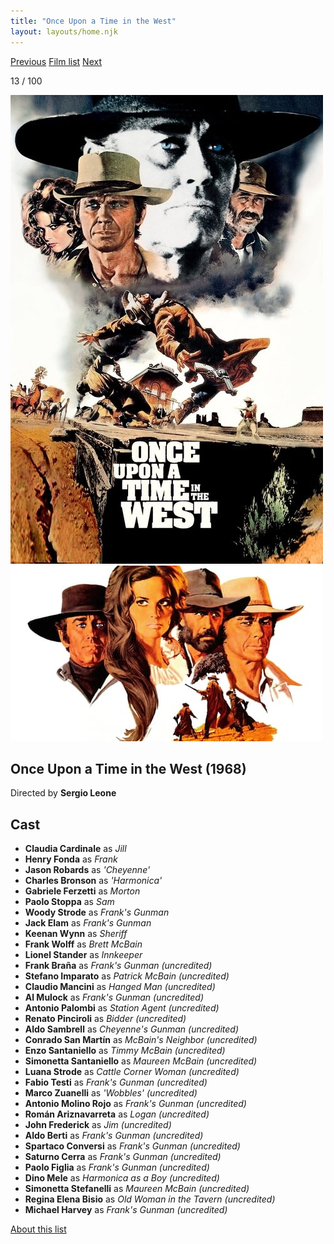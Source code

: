 ```yaml
---
title: "Once Upon a Time in the West"
layout: layouts/home.njk
---
```


<nav class="films">
  <a class="prev" href="../bullitt">Previous</a>
  <a href="../">Film list</a>
  <a class="next" href="../butch-cassidy-and-the-sundance-kid">Next</a>
</nav>

<p>13 / 100</p>

<article class="film">
  <img class="poster" src="../films/posters/once-upon-a-time-in-the-west.jpg" alt="">
  <img class="backdrop" src="../films/backdrops/once-upon-a-time-in-the-west.jpg" alt="">

  <h1>Once Upon a Time in the West (1968)</h1>

  <p class="director">
    Directed by <strong>Sergio Leone</strong>
  </p>


  <h2>
    Cast
  </h2>
  <ul>
    <li><strong>Claudia Cardinale</strong> as <em>Jill</em></li>
<li><strong>Henry Fonda</strong> as <em>Frank</em></li>
<li><strong>Jason Robards</strong> as <em>'Cheyenne'</em></li>
<li><strong>Charles Bronson</strong> as <em>'Harmonica'</em></li>
<li><strong>Gabriele Ferzetti</strong> as <em>Morton</em></li>
<li><strong>Paolo Stoppa</strong> as <em>Sam</em></li>
<li><strong>Woody Strode</strong> as <em>Frank's Gunman</em></li>
<li><strong>Jack Elam</strong> as <em>Frank's Gunman</em></li>
<li><strong>Keenan Wynn</strong> as <em>Sheriff</em></li>
<li><strong>Frank Wolff</strong> as <em>Brett McBain</em></li>
<li><strong>Lionel Stander</strong> as <em>Innkeeper</em></li>
<li><strong>Frank Braña</strong> as <em>Frank's Gunman (uncredited)</em></li>
<li><strong>Stefano Imparato</strong> as <em>Patrick McBain (uncredited)</em></li>
<li><strong>Claudio Mancini</strong> as <em>Hanged Man (uncredited)</em></li>
<li><strong>Al Mulock</strong> as <em>Frank's Gunman (uncredited)</em></li>
<li><strong>Antonio Palombi</strong> as <em>Station Agent (uncredited)</em></li>
<li><strong>Renato Pinciroli</strong> as <em>Bidder (uncredited)</em></li>
<li><strong>Aldo Sambrell</strong> as <em>Cheyenne's Gunman (uncredited)</em></li>
<li><strong>Conrado San Martín</strong> as <em>McBain's Neighbor (uncredited)</em></li>
<li><strong>Enzo Santaniello</strong> as <em>Timmy McBain (uncredited)</em></li>
<li><strong>Simonetta Santaniello</strong> as <em>Maureen McBain (uncredited)</em></li>
<li><strong>Luana Strode</strong> as <em>Cattle Corner Woman (uncredited)</em></li>
<li><strong>Fabio Testi</strong> as <em>Frank's Gunman (uncredited)</em></li>
<li><strong>Marco Zuanelli</strong> as <em>'Wobbles' (uncredited)</em></li>
<li><strong>Antonio Molino Rojo</strong> as <em>Frank's Gunman (uncredited)</em></li>
<li><strong>Román Ariznavarreta</strong> as <em>Logan (uncredited)</em></li>
<li><strong>John Frederick</strong> as <em>Jim (uncredited)</em></li>
<li><strong>Aldo Berti</strong> as <em>Frank's Gunman (uncredited)</em></li>
<li><strong>Spartaco Conversi</strong> as <em>Frank's Gunman (uncredited)</em></li>
<li><strong>Saturno Cerra</strong> as <em>Frank's Gunman (uncredited)</em></li>
<li><strong>Paolo Figlia</strong> as <em>Frank's Gunman (uncredited)</em></li>
<li><strong>Dino Mele</strong> as <em>Harmonica as a Boy (uncredited)</em></li>
<li><strong>Simonetta Stefanelli</strong> as <em>Maureen McBain (uncredited)</em></li>
<li><strong>Regina Elena Bisio</strong> as <em>Old Woman in the Tavern (uncredited)</em></li>
<li><strong>Michael Harvey</strong> as <em>Frank's Gunman (uncredited)</em></li>
  </ul>
</article>
<footer>
  <a href="../about">About this list</a>
</footer>
